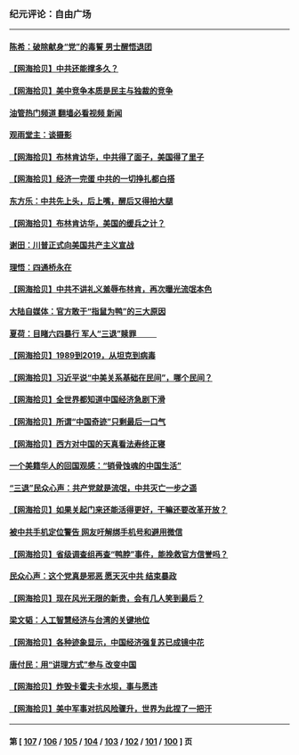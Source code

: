 ### 纪元评论：自由广场
---
#### [陈希：破除献身“党”的毒誓 男士醒悟退团](../../pages/nsc993/n14022289.md?06260330) 
#### [【网海拾贝】中共还能撑多久？](../../pages/nsc993/n14022287.md?06260330) 
#### [【网海拾贝】美中竞争本质是民主与独裁的竞争](../../pages/nsc993/n14022006.md?06260330) 
#### [油管热门频道 翻墙必看视频 新闻](ok?06260330)
#### [观雨堂主：谈摄影](../../pages/nsc993/n14021981.md?06260330) 
#### [【网海拾贝】布林肯访华，中共得了面子，美国得了里子](../../pages/nsc993/n14021440.md?06260330) 
#### [【网海拾贝】经济一完蛋 中共的一切挣扎都白搭](../../pages/nsc993/n14021000.md?06260330) 
#### [东方乐：中共先上头，后上嘴，醒后又得拍大腿](../../pages/nsc993/n14021021.md?06260330) 
#### [【网海拾贝】布林肯访华，美国的缓兵之计？](../../pages/nsc993/n14020214.md?06260330) 
#### [谢田：川普正式向美国共产主义宣战](../../pages/nsc993/n14019485.md?06260330) 
#### [理悟：四通桥永在](../../pages/nsc993/n14019481.md?06260330) 
#### [【网海拾贝】中共不讲礼义羞辱布林肯，再次曝光流氓本色](../../pages/nsc993/n14019447.md?06260330) 
#### [大陆自媒体：官方敢于“指鼠为鸭”的三大原因](../../pages/nsc993/n14019433.md?06260330) 
#### [夏荷：目睹六四暴行 军人“三退”赎罪           ](../../pages/nsc993/n14018793.md?06260330) 
#### [【网海拾贝】1989到2019，从坦克到病毒](../../pages/nsc993/n14018767.md?06260330) 
#### [【网海拾贝】习近平说“中美关系基础在民间”，哪个民间？](../../pages/nsc993/n14018200.md?06260330) 
#### [【网海拾贝】全世界都知道中国经济急剧下滑](../../pages/nsc993/n14017985.md?06260330) 
#### [【网海拾贝】所谓“中国奇迹”只剩最后一口气](../../pages/nsc993/n14017268.md?06260330) 
#### [【网海拾贝】西方对中国的天真看法寿终正寝](../../pages/nsc993/n14016640.md?06260330) 
#### [一个美籍华人的回国观感：“销骨蚀魂的中国生活”](../../pages/nsc993/n14016665.md?06260330) 
#### [“三退”民众心声：共产党就是流氓，中共灭亡一步之遥](../../pages/nsc993/n14015858.md?06260330) 
#### [【网海拾贝】如果关起门来还能活得更好，干嘛还要改革开放？](../../pages/nsc993/n14015832.md?06260330) 
#### [被中共手机定位警告 网友吁解绑手机号和避用微信](../../pages/nsc993/n14015492.md?06260330) 
#### [【网海拾贝】省级调查组再查“鸭脖”事件，能挽救官方信誉吗？](../../pages/nsc993/n14015203.md?06260330) 
#### [民众心声：这个党真是邪恶 愿天灭中共 结束暴政](../../pages/nsc993/n14014251.md?06260330) 
#### [【网海拾贝】现在风光无限的新贵，会有几人笑到最后？](../../pages/nsc993/n14014484.md?06260330) 
#### [梁文韬：人工智慧经济与台湾的关键地位](../../pages/nsc993/n14014239.md?06260330) 
#### [【网海拾贝】各种迹象显示，中国经济强复苏已成镜中花](../../pages/nsc993/n14014056.md?06260330) 
#### [唐付民：用“讲理方式”参与 改变中国](../../pages/nsc993/n14014026.md?06260330) 
#### [【网海拾贝】炸毁卡霍夫卡水坝，事与愿违](../../pages/nsc993/n14013661.md?06260330) 
#### [【网海拾贝】美中军事对抗风险骤升，世界为此捏了一把汗](../../pages/nsc993/n14013005.md?06260330) 

---
#### 第 [ [107](./107.md?06260330) / [106](./106.md?06260330) / [105](./105.md?06260330) / [104](./104.md?06260330) / [103](./103.md?06260330) / [102](./102.md?06260330) / [101](./101.md?06260330) / [100](./100.md?06260330) ] 页
